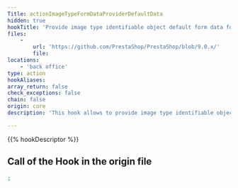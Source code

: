 ```yaml
---
Title: actionImageTypeFormDataProviderDefaultData
hidden: true
hookTitle: 'Provide image type identifiable object default form data for creation'
files:
    -
        url: 'https://github.com/PrestaShop/PrestaShop/blob/9.0.x/'
        file: 
locations:
    - 'back office'
type: action
hookAliases: 
array_return: false
check_exceptions: false
chain: false
origin: core
description: 'This hook allows to provide image type identifiable object form data which will prefill the form in creation page'

---
```


{{% hookDescriptor %}}

## Call of the Hook in the origin file

```php
;
```
